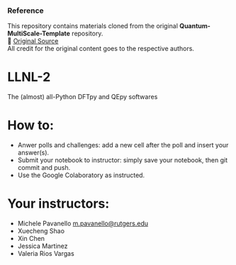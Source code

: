 ### Reference  
This repository contains materials cloned from the original **Quantum-MultiScale-Template** repository.  
🔗 [Original Source](https://github.com/Quantum-MultiScale-Template)  
All credit for the original content goes to the respective authors.

# LLNL-2
The (almost) all-Python DFTpy and QEpy softwares

# How to:
- Anwer polls and challenges: add a new cell after the poll and insert your answer(s).
- Submit your notebook to instructor: simply save your notebook, then git commit and push.
- Use the Google Colaboratory as instructed.

# Your instructors:
 - Michele Pavanello m.pavanello@rutgers.edu
 - Xuecheng Shao
 - Xin Chen
 - Jessica Martinez
 - Valeria Rios Vargas
